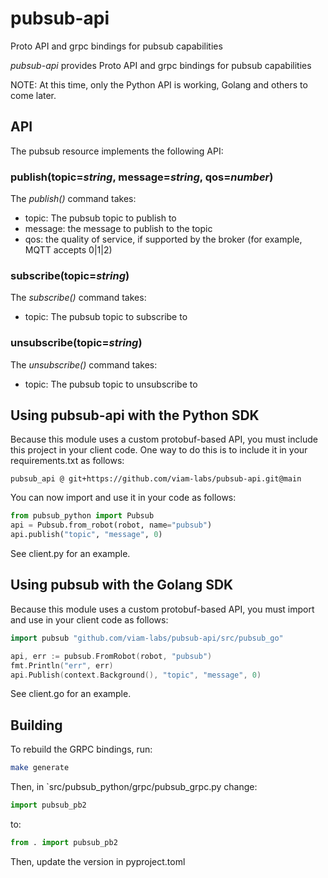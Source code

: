 # pubsub-api

Proto API and grpc bindings for pubsub capabilities

*pubsub-api* provides Proto API and grpc bindings for pubsub capabilities

NOTE: At this time, only the Python API is working, Golang and others to come later.

## API

The pubsub resource implements the following API:

### publish(topic=*string*, message=*string*, qos=*number*)

The *publish()* command takes:

* topic: The pubsub topic to publish to
* message: the message to publish to the topic
* qos: the quality of service, if supported by the broker (for example, MQTT accepts 0|1|2)

### subscribe(topic=*string*)

The *subscribe()* command takes:

* topic: The pubsub topic to subscribe to

### unsubscribe(topic=*string*)

The *unsubscribe()* command takes:

* topic: The pubsub topic to unsubscribe to

## Using pubsub-api with the Python SDK

Because this module uses a custom protobuf-based API, you must include this project in your client code.  One way to do this is to include it in your requirements.txt as follows:

```
pubsub_api @ git+https://github.com/viam-labs/pubsub-api.git@main
```

You can now import and use it in your code as follows:

``` python
from pubsub_python import Pubsub
api = Pubsub.from_robot(robot, name="pubsub")
api.publish("topic", "message", 0)
```

See client.py for an example.

## Using pubsub with the Golang SDK

Because this module uses a custom protobuf-based API, you must import and use in your client code as follows:

``` go
import pubsub "github.com/viam-labs/pubsub-api/src/pubsub_go"

api, err := pubsub.FromRobot(robot, "pubsub")
fmt.Println("err", err)
api.Publish(context.Background(), "topic", "message", 0)
```

See client.go for an example.

## Building

To rebuild the GRPC bindings, run:

``` bash
make generate
```

Then, in `src/pubsub_python/grpc/pubsub_grpc.py change:

``` python
import pubsub_pb2
```

to:

``` python
from . import pubsub_pb2
```

Then, update the version in pyproject.toml
